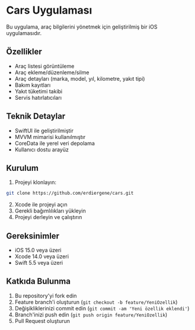 # Cars Uygulaması

Bu uygulama, araç bilgilerini yönetmek için geliştirilmiş bir iOS uygulamasıdır.

## Özellikler

- Araç listesi görüntüleme
- Araç ekleme/düzenleme/silme
- Araç detayları (marka, model, yıl, kilometre, yakıt tipi)
- Bakım kayıtları
- Yakıt tüketimi takibi
- Servis hatırlatıcıları

## Teknik Detaylar

- SwiftUI ile geliştirilmiştir
- MVVM mimarisi kullanılmıştır
- CoreData ile yerel veri depolama
- Kullanıcı dostu arayüz

## Kurulum

1. Projeyi klonlayın:
```bash
git clone https://github.com/erdiergene/cars.git
```

2. Xcode ile projeyi açın
3. Gerekli bağımlılıkları yükleyin
4. Projeyi derleyin ve çalıştırın

## Gereksinimler

- iOS 15.0 veya üzeri
- Xcode 14.0 veya üzeri
- Swift 5.5 veya üzeri

## Katkıda Bulunma

1. Bu repository'yi fork edin
2. Feature branch'i oluşturun (`git checkout -b feature/YeniOzellik`)
3. Değişikliklerinizi commit edin (`git commit -am 'Yeni özellik eklendi'`)
4. Branch'inizi push edin (`git push origin feature/YeniOzellik`)
5. Pull Request oluşturun